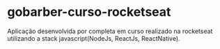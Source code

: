 # gobarber-curso-rocketseat
Aplicação desenvolvida por completa em curso realizado na rocketseat utilizando a stack javascript(NodeJs, ReactJs, ReactNative).
